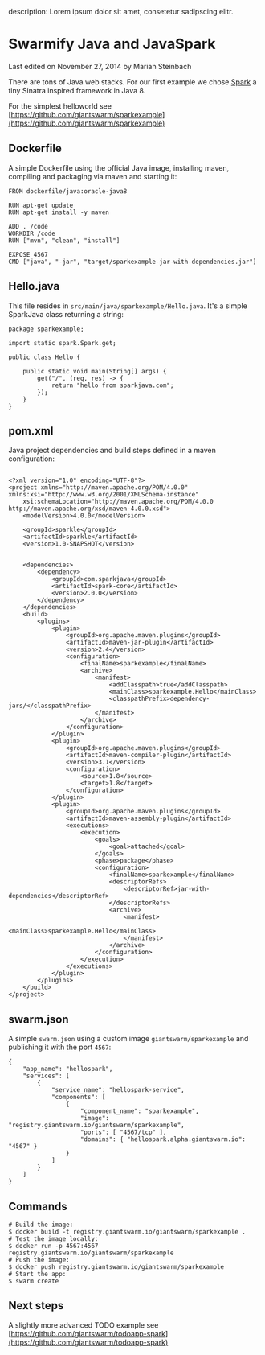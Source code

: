 description: Lorem ipsum dolor sit amet, consetetur sadipscing elitr.

# Swarmify Java and JavaSpark

<p class="lastmod">Last edited on November 27, 2014 by Marian Steinbach</p>

There are tons of Java web stacks. For our first example we chose [Spark](http://www.sparkjava.com/) a tiny Sinatra inspired framework in Java 8.

For the simplest helloworld see [https://github.com/giantswarm/sparkexample](https://github.com/giantswarm/sparkexample)

## Dockerfile
A simple Dockerfile using the official Java image, installing maven, compiling and packaging via maven and starting it:
```
FROM dockerfile/java:oracle-java8 

RUN apt-get update
RUN apt-get install -y maven

ADD . /code
WORKDIR /code
RUN ["mvn", "clean", "install"]

EXPOSE 4567
CMD ["java", "-jar", "target/sparkexample-jar-with-dependencies.jar"]
```

## Hello.java

This file resides in `src/main/java/sparkexample/Hello.java`. It's a simple SparkJava class returning a string:

```
package sparkexample;

import static spark.Spark.get;

public class Hello {

    public static void main(String[] args) {
        get("/", (req, res) -> {
            return "hello from sparkjava.com";
        });
    }
}
```

## pom.xml
Java project dependencies and build steps defined in a maven configuration:
```

<?xml version="1.0" encoding="UTF-8"?>
<project xmlns="http://maven.apache.org/POM/4.0.0" xmlns:xsi="http://www.w3.org/2001/XMLSchema-instance"
    xsi:schemaLocation="http://maven.apache.org/POM/4.0.0 http://maven.apache.org/xsd/maven-4.0.0.xsd">
    <modelVersion>4.0.0</modelVersion>

    <groupId>sparkle</groupId>
    <artifactId>sparkle</artifactId>
    <version>1.0-SNAPSHOT</version>


    <dependencies>
        <dependency>
            <groupId>com.sparkjava</groupId>
            <artifactId>spark-core</artifactId>
            <version>2.0.0</version>
        </dependency>
    </dependencies>
    <build>
        <plugins>
            <plugin>
                <groupId>org.apache.maven.plugins</groupId>
                <artifactId>maven-jar-plugin</artifactId>
                <version>2.4</version>
                <configuration>
                    <finalName>sparkexample</finalName>
                    <archive>
                        <manifest>
                            <addClasspath>true</addClasspath>
                            <mainClass>sparkexample.Hello</mainClass>
                            <classpathPrefix>dependency-jars/</classpathPrefix>
                        </manifest>
                    </archive>
                </configuration>
            </plugin>
            <plugin>
                <groupId>org.apache.maven.plugins</groupId>
                <artifactId>maven-compiler-plugin</artifactId>
                <version>3.1</version>
                <configuration>
                    <source>1.8</source>
                    <target>1.8</target>
                </configuration>
            </plugin>
            <plugin>
                <groupId>org.apache.maven.plugins</groupId>
                <artifactId>maven-assembly-plugin</artifactId>
                <executions>
                    <execution>
                        <goals>
                            <goal>attached</goal>
                        </goals>
                        <phase>package</phase>
                        <configuration>
                            <finalName>sparkexample</finalName>
                            <descriptorRefs>
                                <descriptorRef>jar-with-dependencies</descriptorRef>
                            </descriptorRefs>
                            <archive>
                                <manifest>
                                    <mainClass>sparkexample.Hello</mainClass>
                                </manifest>
                            </archive>
                        </configuration>
                    </execution>
                </executions>
            </plugin>
        </plugins>
    </build>
</project>

```

## swarm.json
A simple `swarm.json` using a custom image `giantswarm/sparkexample` and publishing it with the port `4567`:
```
{
    "app_name": "hellospark",
    "services": [
        {
            "service_name": "hellospark-service",
            "components": [
                {
                    "component_name": "sparkexample",
                    "image": "registry.giantswarm.io/giantswarm/sparkexample",
                    "ports": [ "4567/tcp" ],
                    "domains": { "hellospark.alpha.giantswarm.io": "4567" }
                }
            ]
        }
    ]
}
```

## Commands
```
# Build the image:
$ docker build -t registry.giantswarm.io/giantswarm/sparkexample .
# Test the image locally:
$ docker run -p 4567:4567 registry.giantswarm.io/giantswarm/sparkexample
# Push the image:
$ docker push registry.giantswarm.io/giantswarm/sparkexample
# Start the app:
$ swarm create
```

## Next steps

A slightly more advanced TODO example see [https://github.com/giantswarm/todoapp-spark](https://github.com/giantswarm/todoapp-spark)
